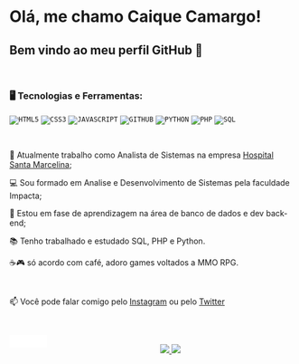 # Olá, me chamo Caique Camargo!
## Bem vindo ao meu perfil GitHub 👋
</br>

### 🖥️ Tecnologias e Ferramentas: 
<code><img width="40px" src="https://cdn.jsdelivr.net/gh/devicons/devicon/icons/html5/html5-original-wordmark.svg" title = "HTML5"/></code>
<code><img width="40px" src="https://cdn.jsdelivr.net/gh/devicons/devicon/icons/css3/css3-original-wordmark.svg" title = "CSS3"/></code>
<code><img width="40px" src="https://cdn.jsdelivr.net/gh/devicons/devicon/icons/javascript/javascript-original.svg" title = "JAVASCRIPT"/></code>
<code><img width="40px" src="https://cdn.jsdelivr.net/gh/devicons/devicon/icons/github/github-original.svg" title = "GITHUB"/></code>
<code><img width="40px" src="https://cdn.jsdelivr.net/gh/devicons/devicon@latest/icons/python/python-original-wordmark.svg" title = "PYTHON"/></code>
<code><img width="40px" src="https://cdn.jsdelivr.net/gh/devicons/devicon@latest/icons/php/php-original.svg"  title = "PHP"/></code>
<code><img width="40px" src="https://cdn.jsdelivr.net/gh/devicons/devicon@latest/icons/sqldeveloper/sqldeveloper-original.svg" title = "SQL"/></code>

</br>

<div display="inline-block">
 <p align="left">🔭 Atualmente trabalho como Analista de Sistemas na empresa <a href="https://santamarcelina.org">Hospital Santa Marcelina</a>;</p>
 <p align="left">💻 Sou formado em Analise e Desenvolvimento de Sistemas pela faculdade Impacta;</p>
 <p align="left">🌱 Estou em fase de aprendizagem na área de banco de dados e dev back-end;</p>
 <p align="left">📚 Tenho trabalhado e estudado SQL, PHP e Python.</p>
 <p align="left">☕🎮 só acordo com café, adoro games voltados a MMO RPG.</p>
</div>

</br>

📫 Você pode falar comigo pelo [Instagram](https://www.instagram.com/caiique_camargo/) ou pelo [Twitter](https://twitter.com/gui_261)

</br>

<a href="https://www.instagram.com/caiique_camargo/" target="_blank"><img align="left" alt="Instagram" width="22px" src="https://github.com/Aakarsh-B/trying-repos/blob/master/insta.svg" />
<a href="https://twitter.com/gui_261" target="_blank"><img align="left" alt="Twitter" width="22px" src="https://github.com/Aakarsh-B/trying-repos/blob/master/twitter.svg" />
<a href="https://www.linkedin.com/in/caique-camargo/" target="_blank"><img align="left" alt="LinkedIn" width="22px" src="https://github.com/Aakarsh-B/trying-repos/blob/master/linkedin.svg" />

##
<p align="center">
<a href="https://github.com/xxizunoxx">
  <img height="180em" src="https://github-readme-stats-eight-theta.vercel.app/api?username=xxizunoxx&show_icons=true&theme=algolia&include_all_commits=true&count_private=true"/>
  <img height="180em" src="https://github-readme-stats-eight-theta.vercel.app/api/top-langs/?username=xxizunoxx&layout=compact&langs_count=8&theme=algolia&count_private=true"/> 
</a>  
</p>
